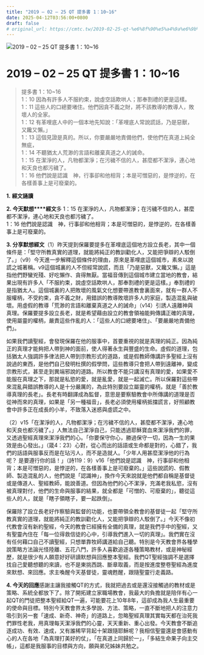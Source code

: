 ```yaml
---
title: "2019 – 02 – 25 QT 提多書 1：10~16"
date: 2025-04-12T03:56:00+0800
draft: false
# original_url: https://cmtc.tw/2019-02-25-qt-%e6%8f%90%e5%a4%9a%e6%9b%b8-1%ef%bc%9a1016
---
```


![2019 – 02 – 25 QT 提多書 1：10~16](/images/qt.jpg   "2019 – 02 – 25 QT 提多書 1：10~16")

# 2019 – 02 – 25 QT 提多書 1：10~16

> 提多書 1：10~16  
> 1：10 因為有許多人不服約束，說虛空話欺哄人；那奉割禮的更是這樣。  
> 1：11 這些人的口總要堵住。他們因貪不義之財，將不該教導的教導人，敗壞人的全家。  
> 1：12 有革哩底人中的一個本地先知說：「革哩底人常說謊話，乃是惡獸，又饞又懶。」  
> 1：13 這個見證是真的。所以，你要嚴嚴地責備他們，使他們在真道上純全無疵，  
> 1：14 不聽猶太人荒渺的言語和離棄真道之人的誡命。  
> 1：15 在潔淨的人，凡物都潔淨；在污穢不信的人，甚麼都不潔淨，連心地和天良也都污穢了。  
> 1：16 他們說是認識　神，行事卻和他相背；本是可憎惡的，是悖逆的，在各樣善事上是可廢棄的。

**1.** **經文誦讀**

**2. 今天默想****經文**多 1：15 在潔淨的人，凡物都潔淨；在污穢不信的人，甚麼都不潔淨，連心地和天良也都污穢了。  
1：16 他們說是認識　神，行事卻和他相背；本是可憎惡的，是悖逆的，在各樣善事上是可廢棄的。

**3. 分享默想經文**（1）昨天提到保羅要提多在革哩底這個地方設立長老，其中一個條件是：「堅守所教真實的道理，就能將純正的教訓勸化人，又能把爭辯的人駁倒了。」（v9）今天進一步解釋這個條件的理由，原來是革哩底這個城市，素來以說謊之城著稱。v9這個城裏的人不但經常說謊，而且「乃是惡獸，又饞又懶。」這是指他們野蠻兇殘、好吃懶作、貪得無厭。當福音傳到這個城市建立當地的教會，結果出現有許多人「不服約束，說虛空話欺哄人，那奉割禮的更是這樣。」奉割禮的是指猶太人。這個城裏的人把敗壞的風氣文化想要帶進教會裏面來，就有一群人不服權柄，不受約束，貪不義之財，用錯誤的教導敗壞許多人的家庭，製造混亂與破壞。用虛假的教導「荒渺的言語和離棄真道之人的誡命」（v14）引誘人遠離神與真理。保羅要提多設立長老，就是希望藉由設立的教會領袖能夠傳講正確的真理，使用屬靈的權柄，嚴責這些作亂的人：「這些人的口總要堵住」、「要嚴嚴地責備他們」。

如果我們讀聖經，會發現保羅在他的服事中，首要重視的就是真理的純正。因為純正的真理才能夠把人帶到神的面前，使人得著永生與豐盛的生命。虛假的道理，包括猶太人強調許多律法把人帶到宗教形式的道路，或是假教師傳講許多聖經上沒有說過的東西，是他們自己發明杜撰的假學問，這些教導只會把人帶到遠離神，變成宗教形式，甚至走到異端邪說的道路。所以教會不能只講沒有真理的愛，如果愛不能服在真理之下，那就是私慾的愛，就是亂愛，就是一起滅亡。所以保羅對這些帶來混亂與錯誤教導的人是十分嚴厲的，為此特別要設立屬靈的權柄，就是「善於教導真理的長老」。長老有時翻譯成為監督，意思是要察驗教會中所傳講的道理是否從神而來的真理，如果是「另一種福音」，長老必須使用權柄抵擋謊言，好照顧教會中許多正在成長的小羊，不致落入迷惑與虛謊之中。

（2）v15「在潔淨的人，凡物都潔淨；在污穢不信的人，甚麼都不潔淨，連心地和天良也都污穢了。」人無法自己潔淨自己，只能透過耶穌寶血來潔淨我們的罪，又透過聖經真理來潔淨我們的心。「你要保守你心，勝過保守一切，因為一生的果效是由心發出。」（箴4：23）心對，從心而出的話語或生命都是對的，心錯了，我們的話語與服事反而是在玷污人，而不是造就人。「少年人用甚麼潔淨他的行為呢？ 是要遵行你的話！」（詩119：9）v16「他們說是認識　神，行事卻和他相背；本是可憎惡的，是悖逆的，在各樣善事上是可廢棄的。」這些說謊的、假教師、製造混亂的人，他們說是「認識神」，換作今天來說就是他們都自稱是基督徒或是傳道人、聖經教師，能說善道。但因為他們的心不潔淨，充滿老我私慾，沒有被真理對付，他們的生命與服事的結果，就全都是「可憎的、可廢棄的」，聽從這些人的人，就是「瞎子領瞎子，要一起跌倒」。

保羅除了設立長老好作察驗與監督的功能，也要帶領全教會的基督徒一起「堅守所教真實的道理，就能將純正的教訓勸化人，又能把爭辯的人駁倒了。」今天不像初代教會沒有新約聖經，今天的教會已經擁有全備的真理，就是我們手中的聖經，又有聖靈內住在「每一位得救信徒的心中，引導我們進入一切的真理」。我們實在沒有任何藉口自己不讀聖經，只想單靠牧師講道給自己聽。特別是今天教會界各種學說策略方法論光怪陸離、五花八門，許多人喜歡追逐各種策略教材，或是神秘經歷，就是很少有人願意好好研讀默想與回應整本聖經。我們QT聖經強調不是選擇找自己愛聽想聽的來讀，也不是東挑西跳、斷章取義，而是按進度整卷聖經為進度來默想、來回應。求主喚醒今天基督徒，靈魂甦醒，跟隨聖靈行走義路。

**4. 今天的回應**感謝主讓我接觸QT的方式，我就把過去或是還沒接觸過的教材或是策略、系統全都放下了。除了開拓建立家職場教會，我最大的負擔就是陪伴有心一起QT的門徒把整本聖經給QT一遍，可能要花上10年8年，這卻成為我人生最重要的使命與目標。特別今天教會界太多學說、方法、策略，一直不斷地把人的注意力吸引到另一套「速成、新奇、神奇」的道路上，忽略聖經真理其實每天都在治死我們罪性老我，用真理每天潔淨我們的心靈，天天重新、重心出發。今天教會不斷追逐成功、有效、速成，又有誰稀罕背起十架跟隨耶穌呢？我相信聖靈還是會感動有心的人在各地「為真理打美好的仗」，「在真道上同歸於一」，「多結生命果子向主交帳」，這都是我服事的目標與方向，願與弟兄姊妹共勉之。